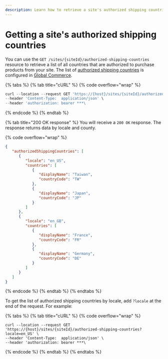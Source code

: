 ```yaml
---
description: Learn how to retrieve a site's authorized shipping countries.
---
```


# Getting a site's authorized shipping countries

You can use the `GET /sites/{siteId}/authorized-shipping-countries` resource to retrieve a list of all countries that are authorized to purchase products from your site. The list of [authorized shipping countries](configuring-authorized-shipping-and-billing-countries.md) is configured in [Global Commerce](https://gc.digitalriver.com/gc/ent/login.do).

{% tabs %}
{% tab title="cURL" %}
{% code overflow="wrap" %}
```javascript
curl --location --request GET 'https://{host}/sites/{siteId}/authorized-shipping-countries' \
--header 'Content-Type:  application/json' \
--header 'authorization: bearer ***\
```
{% endcode %}
{% endtab %}

{% tab title="200 OK response" %}
You will receive a `200 OK` response. The response returns data by locale and county.

{% code overflow="wrap" %}
```json
{  
   "authorizedShippingCountries": [        
      {          
         "locale": "en_US",          
         "countries": [            
            {              
               "displayName": "Taiwan",              
               "countryCode": "TW"            
            },            
            {              
               "displayName": "Japan",              
               "countryCode": "JP"            
            }          
         ]        
      },        
      {          
         "locale": "en_GB",          
         "countries": [            
            {              
               "displayName": "France",              
               "countryCode": "FR"            
            },            
            {              
               "displayName": "Germany",              
               "countryCode": "DE"            
            }          
         ]        
      }      
   ]
}
```
{% endcode %}
{% endtab %}
{% endtabs %}

To get the list of authorized shipping countries by locale, add `?locale` at the end of the request. For example:

{% tabs %}
{% tab title="cURL" %}
{% code overflow="wrap" %}
```http
curl --location --request GET 'https://{host}/sites/{siteId}/authorized-shipping-countries?locale=en_US' \
--header 'Content-Type:  application/json' \
--header 'authorization: bearer ***\
```
{% endcode %}
{% endtab %}
{% endtabs %}
